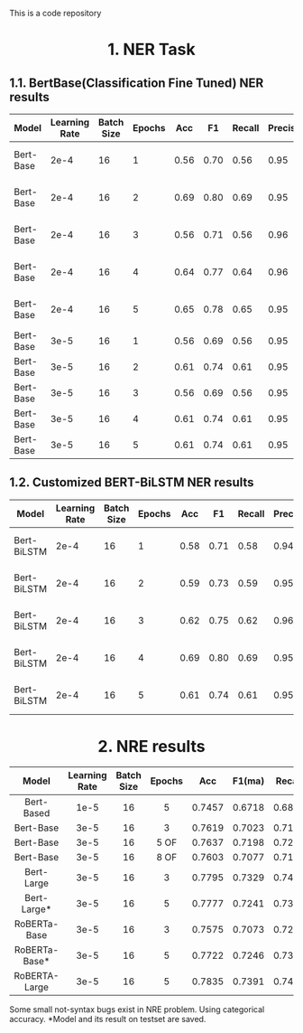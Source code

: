 This is a code repository

# <center>1. NER Task</center>
## 1.1. BertBase(Classification Fine Tuned) NER results

| Model | Learning Rate | Batch Size | Epochs | Acc  | F1   | Recall | Precision | Time  | Device     | Framework |
|-------|---------------|------------|--------|------|------|--------|-----------|-------|------------|-----------|
| Bert-Base  | 2e-4          | 16         | 1      | 0.56 | 0.70 | 0.56   | 0.95      | 09m23s | M3 Max 30  | PyTorch   |
| Bert-Base  | 2e-4          | 16         | 2      | 0.69 | 0.80 | 0.69   | 0.95      | 09m12s | M3 Max 30  | PyTorch   |
| Bert-Base  | 2e-4          | 16         | 3      | 0.56 | 0.71 | 0.56   | 0.96      | 09m15s | M3 Max 30  | PyTorch   |
| Bert-Base  | 2e-4          | 16         | 4      | 0.64 | 0.77 | 0.64   | 0.96      | 09m23s | M3 Max 30  | PyTorch   |
| Bert-Base  | 2e-4          | 16         | 5      | 0.65 | 0.78 | 0.65   | 0.95      | 09m39s | M3 Max 30  | PyTorch   |
| Bert-Base  | 3e-5          | 16         | 1      | 0.56 | 0.69 | 0.56   | 0.95      | 10m17s | T4 GPU     | PyTorch   |
| Bert-Base  | 3e-5          | 16         | 2      | 0.61 | 0.74 | 0.61   | 0.95      | 10m30s | T4 GPU     | PyTorch   |
| Bert-Base  | 3e-5          | 16         | 3      | 0.56 | 0.69 | 0.56   | 0.95      | 10m17s | T4 GPU     | PyTorch   |
| Bert-Base  | 3e-5          | 16         | 4      | 0.61 | 0.74 | 0.61   | 0.95      | 10m30s | T4 GPU     | PyTorch   |
| Bert-Base  | 3e-5          | 16         | 5      | 0.61 | 0.74 | 0.61   | 0.95      | 10m30s | T4 GPU     | PyTorch   |


## 1.2. Customized BERT-BiLSTM NER results

| Model       | Learning Rate | Batch Size | Epochs | Acc  | F1   | Recall | Precision | Time  | Device      | Framework |
|-------------|---------------|------------|--------|------|------|--------|-----------|-------|-------------|-----------|
| Bert-BiLSTM | 2e-4          | 16         | 1      | 0.58 | 0.71 | 0.58   | 0.94      | 11m5s | M3 Max 30   | PyTorch   |
| Bert-BiLSTM | 2e-4          | 16         | 2      | 0.59 | 0.73 | 0.59   | 0.95      | 11m2s | M3 Max 30   | PyTorch   |
| Bert-BiLSTM | 2e-4          | 16         | 3      | 0.62 | 0.75 | 0.62   | 0.96      | 10m5s | M3 Max 30   | PyTorch   |
| Bert-BiLSTM | 2e-4          | 16         | 4      | 0.69 | 0.80 | 0.69   | 0.95      | 11m5s | M3 Max 30   | PyTorch   |
| Bert-BiLSTM | 2e-4          | 16         | 5      | 0.61 | 0.74 | 0.61   | 0.95      | 11m5s | M3 Max 30   | PyTorch   |


# <center>2. NRE results</center>

|Model              |Learning Rate  |Batch Size |Epochs |Acc    |F1(ma) |Recall |Precision|Time       |device   |framework|
|:--:               |:--:           |:--:       |:--:   |:--:   |:--:   |:--:   |:--:    |:--:       |:--:     |:--:     |
|Bert-Based |1e-5           |16         |5      |0.7457 |0.6718 |0.6818 |0.7661  |10m13.0s   |RTX4060Ti16G|TensorFlow|
|Bert-Base |3e-5           |16         |3      |0.7619 |0.7023 |0.7113 |0.7501  |5m26.5s    |RTX4060Ti16G|TensorFlow|
|Bert-Base |3e-5           |16         |5 OF   |0.7637 |0.7198 |0.7259 |0.7693  |8m59.1s    |RTX4060Ti16G|TensorFlow|
|Bert-Base |3e-5           |16         |8 OF   |0.7603 |0.7077 |0.7180 |0.7562  |15m44.8s   |RTX4060Ti16G|TensorFlow|
|Bert-Large|3e-5           |16         |3      |0.7795 |0.7329 |0.7453 |0.7770  |14m16.8s   |RTX4060Ti16G|TensorFlow|
|Bert-Large*|3e-5           |16         |5      |0.7777 |0.7241 |0.7382 |0.7665  |24m55.3s   |RTX4060Ti16G|TensorFlow|
|RoBERTa-Base|3e-5           |16         |3      |0.7575 |0.7073 |0.7205 |0.7502  |11m57.0s   |RTX4060Ti16G|TensorFlow|
|RoBERTa-Base*|3e-5           |16         |5      |0.7722 |0.7246 |0.7347 |0.7698  |21m40.0s   |RTX4060Ti16G|TensorFlow|
|RoBERTA-Large|3e-5           |16         |5      |0.7835 |0.7391 |0.7457 |0.7879  |35m29.3s   |RTX4060Ti16G|TensorFlow|

Some small not-syntax bugs exist in NRE problem. Using categorical accuracy.
*Model and its result on testset are saved.
